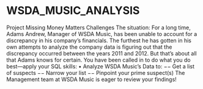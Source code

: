 # WSDA_MUSIC_ANALYSIS

Project Missing Money Matters
Challenges
The situation: For a long time, Adams Andrew, Manager of WSDA Music, has been unable to
account for a discrepancy in his company’s financials.
The furthest he has gotten in his own attempts to analyze the company data is figuring out that
the discrepancy occurred between the years 2011 and 2012. But that’s about all that Adams
knows for certain.
You have been called in to do what you do best—apply your SQL skills:
• Analyze WSDA Music’s Data to:
−− Get a list of suspects
−− Narrow your list
−− Pinpoint your prime suspect(s)
The Management team at WSDA Music is eager to review your findings!
